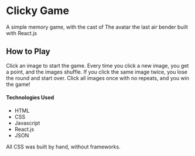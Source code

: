 # Clicky Game

A simple memory game, with the cast of The avatar the last air bender built with React.js

## How to Play

Click an image to start the game. Every time you click a new image, you get a point, and the images shuffle. If you click the same image twice, you lose the round and start over. Click all images once with no repeats, and you win the game!

#### Technologies Used

- HTML
- CSS
- Javascript
- React.js
- JSON

All CSS was built by hand, without frameworks.
